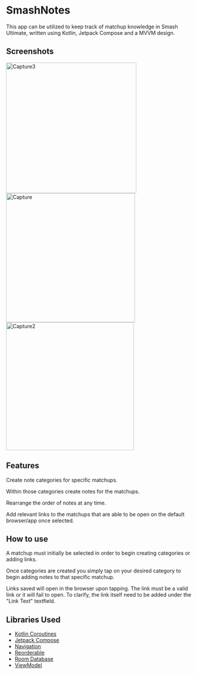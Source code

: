# SmashNotes

This app can be utilized to keep track of matchup knowledge in Smash Ultimate, written using Kotlin, Jetpack Compose and a MVVM design.

## Screenshots
<img width="354" alt="Capture3" src="https://github.com/user-attachments/assets/400636bd-64f1-4cbf-909e-acac83bd64e9">

<img width="350" alt="Capture" src="https://github.com/user-attachments/assets/b56b05ce-3662-4e76-b47e-f652a3340b0b">

<img width="347" alt="Capture2" src="https://github.com/user-attachments/assets/5e9bc02f-3442-425f-840a-899a18c458bb">

## Features
Create note categories for specific matchups.

Within those categories create notes for the matchups.

Rearrange the order of notes at any time.

Add relevant links to the matchups that are able to be open on the default browser/app once selected.

## How to use

A matchup must initially be selected in order to begin creating categories or adding links.

Once categories are created you simply tap on your desired category to begin adding notes to that specific matchup.

Links saved will open in the browser upon tapping. The link must be a valid link or it will fail to open. To clarify, the link itself need to be added under the "Link Text" textfield.

## Libraries Used
* [Kotlin Coroutines](https://kotlinlang.org/docs/coroutines-overview.html)
* [Jetpack Compose](https://developer.android.com/compose)
* [Navigation](https://developer.android.com/guide/navigation)
* [Reorderable](https://github.com/Calvin-LL/Reorderable?tab=readme-ov-file)
* [Room Database](https://developer.android.com/reference/androidx/room/package-summary)
* [ViewModel](https://developer.android.com/topic/libraries/architecture/viewmodel)
